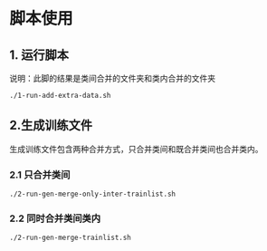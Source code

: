 # 脚本使用
## 1. 运行脚本
说明：此脚的结果是类间合并的文件夹和类内合并的文件夹
```
./1-run-add-extra-data.sh
```

## 2.生成训练文件
生成训练文件包含两种合并方式，只合并类间和既合并类间也合并类内。
### 2.1 只合并类间
```
./2-run-gen-merge-only-inter-trainlist.sh 
```
### 2.2 同时合并类间类内
```
./2-run-gen-merge-trainlist.sh
```

